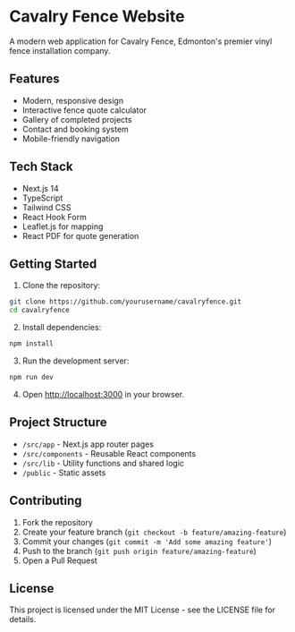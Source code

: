# Cavalry Fence Website

A modern web application for Cavalry Fence, Edmonton's premier vinyl fence installation company.

## Features

- Modern, responsive design
- Interactive fence quote calculator
- Gallery of completed projects
- Contact and booking system
- Mobile-friendly navigation

## Tech Stack

- Next.js 14
- TypeScript
- Tailwind CSS
- React Hook Form
- Leaflet.js for mapping
- React PDF for quote generation

## Getting Started

1. Clone the repository:
```bash
git clone https://github.com/yourusername/cavalryfence.git
cd cavalryfence
```

2. Install dependencies:
```bash
npm install
```

3. Run the development server:
```bash
npm run dev
```

4. Open [http://localhost:3000](http://localhost:3000) in your browser.

## Project Structure

- `/src/app` - Next.js app router pages
- `/src/components` - Reusable React components
- `/src/lib` - Utility functions and shared logic
- `/public` - Static assets

## Contributing

1. Fork the repository
2. Create your feature branch (`git checkout -b feature/amazing-feature`)
3. Commit your changes (`git commit -m 'Add some amazing feature'`)
4. Push to the branch (`git push origin feature/amazing-feature`)
5. Open a Pull Request

## License

This project is licensed under the MIT License - see the LICENSE file for details.
